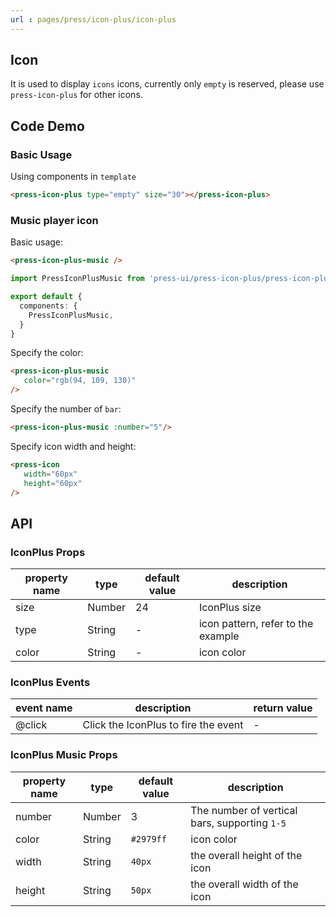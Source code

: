 ```yaml
---
url : pages/press/icon-plus/icon-plus
---
```


## Icon

It is used to display `icons` icons, currently only `empty` is reserved, please use `press-icon-plus` for other icons.

## Code Demo

### Basic Usage

Using components in ``template``

```html
<press-icon-plus type="empty" size="30"></press-icon-plus>
```

### Music player icon

Basic usage:

```html
<press-icon-plus-music />
```

```ts
import PressIconPlusMusic from 'press-ui/press-icon-plus/press-icon-plus.vue';

export default {
  components: {
    PressIconPlusMusic,
  }
}
```

Specify the color:

```html
<press-icon-plus-music
   color="rgb(94, 109, 130)"
/>
```

Specify the number of `bar`:

```html
<press-icon-plus-music :number="5"/>
```


Specify icon width and height:

```html
<press-icon
   width="60px"
   height="60px"
/>
```



## API

### IconPlus Props

| property name | type   | default value | description                        |
| ------------- | ------ | ------------- | ---------------------------------- |
| size          | Number | 24            | IconPlus size                          |
| type          | String | -             | icon pattern, refer to the example |
| color         | String | -             | icon color                         |

### IconPlus Events

| event name | description                      | return value |
| ---------- | -------------------------------- | ------------ |
| @click     | Click the IconPlus to fire the event | -            |


### IconPlus Music Props


| property name | type   | default value | description                                   |
| ------------- | ------ | ------------- | --------------------------------------------- |
| number        | Number | 3             | The number of vertical bars, supporting `1-5` |
| color         | String | `#2979ff`     | icon color                                    |
| width         | String | `40px`        | the overall height of the icon                |
| height        | String | `50px`        | the overall width of the icon                 |
